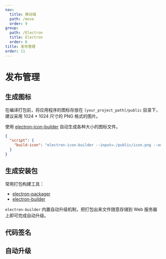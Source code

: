 ```yaml
---
nav:
  title: 移动端
  path: /move
  order: 9
group:
  path: /Electron
  title: Electron
  order: 6
title: 发布管理
order: 11
---
```


# 发布管理

## 生成图标

在编译打包前，将应用程序的图标存放在 `[your_project_path]/public` 目录下，建议采用 1024 \* 1024 尺寸的 PNG 格式的图片。

使用 [electron-icon-builder](https://github.com/safu9/electron-icon-builder) 自动生成各种大小的图标文件。

```json
{
  "script": {
    "build-icon": "electron-icon-builder --input=./public/icon.png --output=build --flatten"
  }
}
```

## 生成安装包

常用打包构建工具：

- [electron-packager](https://github.com/electron/electron-packager)
- [electron-builder](https://github.com/electron-userland/electron-builder)

`electron-builder` 内置自动升级机制，把打包出来文件随意存储到 Web 服务器上即可完成自动升级。

## 代码签名

## 自动升级
